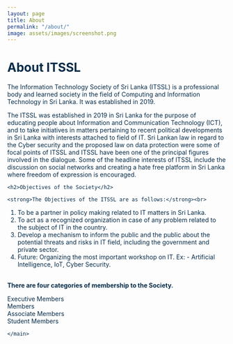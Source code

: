 ```yaml
---
layout: page
title: About
permalink: "/about/"
image: assets/images/screenshot.png
---
```


<div style="color:#072C49">
<main role="main" class="hmain">
      <h1 class="mt-5">About ITSSL</h1>
      <p>The Information Technology Society of Sri Lanka (ITSSL) is a professional body and learned society in the field of Computing and Information Technology in Sri Lanka. It was established in 2019.</p>
    <p>The ITSSL was established in 2019 in Sri Lanka for the purpose of educating people about Information and Communication Technology (ICT), and to take initiatives in matters pertaining to recent political developments in Sri Lanka with interests attached to field of IT. Sri Lankan law in regard to the Cyber security and the proposed law on data protection were some of focal points of ITSSL and ITSSL have been one of the principal figures involved in the dialogue. Some of the headline interests of ITSSL include the discussion on social networks and creating a hate free platform in Sri Lanka where freedom of expression is encouraged.</p>


    <h2>Objectives of the Society</h2>

    <strong>The Objectives of the ITSSL are as follows:</strong><br>

1. To be a partner in policy making related to IT matters in Sri Lanka.<br>
2. To act as a recognized organization in case of any problem related to the subject of IT in the country.<br>
3. Develop a mechanism to inform the public and the public about the potential threats and risks in IT field, including the government and private sector.<br>
4. Future: Organizing the most important workshop on IT. Ex: - Artificial Intelligence, IoT, Cyber ​​Security.<br><br>

<strong> There are four categories of membership to the Society.</strong><br>

Executive Members<br>
Members<br>
Associate Members<br>
Student Members<br>

    </main>

<br></div>
